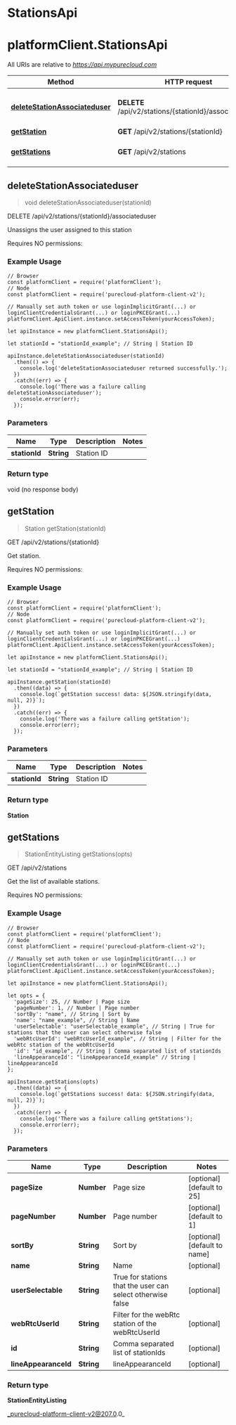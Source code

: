 # StationsApi

# platformClient.StationsApi

All URIs are relative to *https://api.mypurecloud.com*

| Method | HTTP request | Description |
| ------------- | ------------- | ------------- |
[**deleteStationAssociateduser**](StationsApi#deleteStationAssociateduser) | **DELETE** /api/v2/stations/{stationId}/associateduser | Unassigns the user assigned to this station
[**getStation**](StationsApi#getStation) | **GET** /api/v2/stations/{stationId} | Get station.
[**getStations**](StationsApi#getStations) | **GET** /api/v2/stations | Get the list of available stations.



## deleteStationAssociateduser

> void deleteStationAssociateduser(stationId)


DELETE /api/v2/stations/{stationId}/associateduser

Unassigns the user assigned to this station

Requires NO permissions:

### Example Usage

```{"language":"javascript"}
// Browser
const platformClient = require('platformClient');
// Node
const platformClient = require('purecloud-platform-client-v2');

// Manually set auth token or use loginImplicitGrant(...) or loginClientCredentialsGrant(...) or loginPKCEGrant(...)
platformClient.ApiClient.instance.setAccessToken(yourAccessToken);

let apiInstance = new platformClient.StationsApi();

let stationId = "stationId_example"; // String | Station ID

apiInstance.deleteStationAssociateduser(stationId)
  .then(() => {
    console.log('deleteStationAssociateduser returned successfully.');
  })
  .catch((err) => {
    console.log('There was a failure calling deleteStationAssociateduser');
    console.error(err);
  });
```

### Parameters


| Name | Type | Description  | Notes |
| ------------- | ------------- | ------------- | ------------- |
 **stationId** | **String** | Station ID |  |

### Return type

void (no response body)


## getStation

> Station getStation(stationId)


GET /api/v2/stations/{stationId}

Get station.

Requires NO permissions:

### Example Usage

```{"language":"javascript"}
// Browser
const platformClient = require('platformClient');
// Node
const platformClient = require('purecloud-platform-client-v2');

// Manually set auth token or use loginImplicitGrant(...) or loginClientCredentialsGrant(...) or loginPKCEGrant(...)
platformClient.ApiClient.instance.setAccessToken(yourAccessToken);

let apiInstance = new platformClient.StationsApi();

let stationId = "stationId_example"; // String | Station ID

apiInstance.getStation(stationId)
  .then((data) => {
    console.log(`getStation success! data: ${JSON.stringify(data, null, 2)}`);
  })
  .catch((err) => {
    console.log('There was a failure calling getStation');
    console.error(err);
  });
```

### Parameters


| Name | Type | Description  | Notes |
| ------------- | ------------- | ------------- | ------------- |
 **stationId** | **String** | Station ID |  |

### Return type

**Station**


## getStations

> StationEntityListing getStations(opts)


GET /api/v2/stations

Get the list of available stations.

Requires NO permissions:

### Example Usage

```{"language":"javascript"}
// Browser
const platformClient = require('platformClient');
// Node
const platformClient = require('purecloud-platform-client-v2');

// Manually set auth token or use loginImplicitGrant(...) or loginClientCredentialsGrant(...) or loginPKCEGrant(...)
platformClient.ApiClient.instance.setAccessToken(yourAccessToken);

let apiInstance = new platformClient.StationsApi();

let opts = { 
  'pageSize': 25, // Number | Page size
  'pageNumber': 1, // Number | Page number
  'sortBy': "name", // String | Sort by
  'name': "name_example", // String | Name
  'userSelectable': "userSelectable_example", // String | True for stations that the user can select otherwise false
  'webRtcUserId': "webRtcUserId_example", // String | Filter for the webRtc station of the webRtcUserId
  'id': "id_example", // String | Comma separated list of stationIds
  'lineAppearanceId': "lineAppearanceId_example" // String | lineAppearanceId
};

apiInstance.getStations(opts)
  .then((data) => {
    console.log(`getStations success! data: ${JSON.stringify(data, null, 2)}`);
  })
  .catch((err) => {
    console.log('There was a failure calling getStations');
    console.error(err);
  });
```

### Parameters


| Name | Type | Description  | Notes |
| ------------- | ------------- | ------------- | ------------- |
 **pageSize** | **Number** | Page size | [optional] [default to 25] |
 **pageNumber** | **Number** | Page number | [optional] [default to 1] |
 **sortBy** | **String** | Sort by | [optional] [default to name] |
 **name** | **String** | Name | [optional]  |
 **userSelectable** | **String** | True for stations that the user can select otherwise false | [optional]  |
 **webRtcUserId** | **String** | Filter for the webRtc station of the webRtcUserId | [optional]  |
 **id** | **String** | Comma separated list of stationIds | [optional]  |
 **lineAppearanceId** | **String** | lineAppearanceId | [optional]  |

### Return type

**StationEntityListing**


_purecloud-platform-client-v2@207.0.0_
